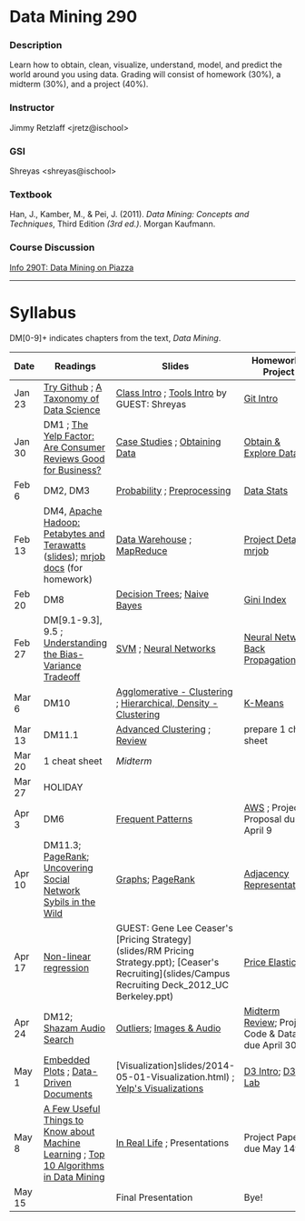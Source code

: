 # Data Mining 290

### Description
Learn how to obtain, clean, visualize, understand, model, and
predict the world around you using data. Grading will consist of homework
(30%), a midterm (30%), and a project (40%).

### Instructor
Jimmy Retzlaff &lt;jretz@ischool&gt;

### GSI
Shreyas &lt;shreyas@ischool&gt;

### Textbook
Han, J., Kamber, M., & Pei, J. (2011). _Data Mining: Concepts and Techniques_, Third Edition *(3rd ed.)*. Morgan Kaufmann.

### Course Discussion
[Info 290T: Data Mining on Piazza](https://piazza.com/berkeley/spring2014/info290t03)

---

# Syllabus
DM[0-9]+ indicates chapters from the text, _Data Mining_.

| Date   | Readings                                                                                                                                                                                                                                   | Slides                                                                                                                                                 | Homework / Project                                                                        |
|--------|--------------------------------------------------------------------------------------------------------------------------------------------------------------------------------------------------------------------------------------------|--------------------------------------------------------------------------------------------------------------------------------------------------------|-------------------------------------------------------------------------------------------|
| Jan 23 | [Try Github](http://try.github.com) ; [A Taxonomy of Data Science](http://www.dataists.com/2010/09/a-taxonomy-of-data-science/)                                                                                                            | [Class Intro](slides/2014-01-23-Intro.html) ; [Tools Intro](https://speakerdeck.com/seekshreyas/introduction-to-git-and-github) by GUEST: Shreyas      | [Git Intro](slides/2014-01-23-Lab.html)                                                   |
| Jan 30 | DM1 ; [The Yelp Factor: Are Consumer Reviews Good for Business?](http://hbswk.hbs.edu/item/6836.html)                                                                                                                                      | [Case Studies](slides/2014-01-30-CaseStudies.html) ; [Obtaining Data](slides/2014-01-30-Obtaining-Data.html)                                           | [Obtain & Explore Data](slides/2014-01-30-Lab.html)                                       |
| Feb 6  | DM2, DM3                                                                                                                                                                                                                                   | [Probability](slides/2014-02-06-Probability.html) ; [Preprocessing](slides/2014-02-06-Preprocessing.html)                                              | [Data Stats](slides/2014-02-06-Lab.html)                                                  |
| Feb 13 | DM4, [Apache Hadoop: Petabytes and Terawatts](http://www.youtube.com/watch?v=SS27F-hYWfU) ([slides](http://prezi.com/u0ukvqzpyh5p/apache-hadoop-petabytes-and-terawatts/)); [mrjob docs](http://packages.python.org/mrjob/) (for homework) | [Data Warehouse](slides/2014-02-13-Data-Warehouse.html) ; [MapReduce](slides/2014-02-13-MapReduce.html)                                                | [Project Details](slides/2014-02-13-Project.html) ; [mrjob](slides/2014-02-13-mrjob.html) |
| Feb 20 | DM8                                                                                                                                                                                                                                        | [Decision Trees](slides/2014-02-20-Decision-Trees.html); [Naive Bayes](slides/2014-02-20-Bayes.html)                                                   | [Gini Index](slides/2014-02-20-Gini.html)                                                 |
| Feb 27 | DM[9.1-9.3], 9.5 ; [Understanding the Bias-Variance Tradeoff](http://scott.fortmann-roe.com/docs/BiasVariance.html)                                                                                                                        | [SVM](slides/2014-02-27-SVM.html) ; [Neural Networks](slides/2014-02-27-Neural-Network.html)                                                           | [Neural Network Back Propagation](slides/2014-02-27-Lab-NN.html)                          |
| Mar 6  | DM10                                                                                                                                                                                                                                       | [Agglomerative - Clustering](slides/2014-03-06-Clustering.html) ; [Hierarchical, Density - Clustering](slides/2014-03-06-Hierarchical.html)            | [K-Means](slides/2014-03-06-k-means.html)                                                 |
| Mar 13 | DM11.1                                                                                                                                                                                                                                     | [Advanced Clustering](slides/2014-03-13-Advanced-Cluster.html) ; [Review](slides/2014-03-13-Review.html)                                               | prepare 1 cheat sheet                                                                     |
| Mar 20 | 1 cheat sheet                                                                                                                                                                                                                              | *Midterm*                                                                                                                                              |                                                                                           |
| Mar 27 | HOLIDAY                                                                                                                                                                                                                                    |                                                                                                                                                        |                                                                                           |
| Apr 3  | DM6                                                                                                                                                                                                                                        | [Frequent Patterns](slides/2014-04-03-Frequent-Pattern.html)                                                                                           | [AWS](slides/2014-04-03-AWS.html) ; Project Proposal due April 9                          |
| Apr 10 | DM11.3; [PageRank](http://ilpubs.stanford.edu:8090/422/1/1999-66.pdf); [Uncovering Social Network Sybils in the Wild](http://arxiv.org/pdf/1106.5321)                                                                                      | [Graphs](slides/2014-04-10-Graphs.html); [PageRank](slides/2014-04-10-PageRank.html)                                                                   | [Adjacency Representations](slides/2014-04-10-AdjacencyRepresentations.html)              |
| Apr 17 | [Non-linear regression](slides/2014-04-17-Nonlinear.pdf)                                                                                                                                                                                   | GUEST: Gene Lee Ceaser's [Pricing Strategy](slides/RM Pricing Strategy.ppt); [Ceaser's Recruiting](slides/Campus Recruiting Deck_2012_UC Berkeley.ppt) | [Price Elasticity](slides/2014-04-17-Elasticity.html)                                     |
| Apr 24 | DM12; [Shazam Audio Search](http://www.ee.columbia.edu/~dpwe/papers/Wang03-shazam.pdf)                                                                                                                                                     | [Outliers](slides/2014-04-24-Outliers.html); [Images & Audio](slides/2014-04-24-Multimedia.html)                                                       | [Midterm Review](slides/2014-04-24-Midterm-HW.html); Project Code & Data due April 30th   |
| May 1  | [Embedded Plots](https://groups.google.com/group/gsofgs/attach/2f1cdd7a999c3ad8/embedded-plots.pdf?part=2&authuser=0) ; [Data-Driven Documents](http://vis.stanford.edu/files/2011-D3-InfoVis.pdf)                                         | [Visualization]slides/2014-05-01-Visualization.html) ; [Yelp's Visualizations](slides/2014-05-01-Yelp-Visualization.html)                              | [D3 Intro](http://vogievetsky.github.io/IntroD3/); [D3 Lab](slides/2014-05-01-D3.html)    |
| May 8  | [A Few Useful Things to Know about Machine Learning](http://homes.cs.washington.edu/~pedrod/papers/cacm12.pdf) ; [Top 10 Algorithms in Data Mining](http://www.cs.uvm.edu/~icdm/algorithms/10Algorithms-08.pdf)                            | [In Real Life](slides/2014-05-08-Real-World.html) ; Presentations                                                                                      | Project Papers due May 14th                                                               |
| May 15 |                                                                                                                                                                                                                                            | Final Presentation                                                                                                                                     | Bye!                                                                                      |
